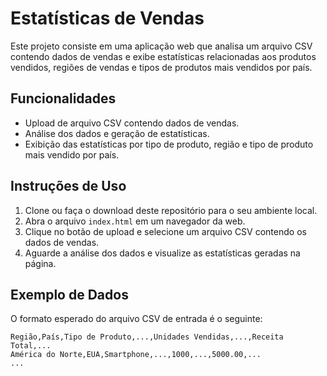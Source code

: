 # Estatísticas de Vendas

Este projeto consiste em uma aplicação web que analisa um arquivo CSV contendo dados de vendas e exibe estatísticas relacionadas aos produtos vendidos, regiões de vendas e tipos de produtos mais vendidos por país.

## Funcionalidades

- Upload de arquivo CSV contendo dados de vendas.
- Análise dos dados e geração de estatísticas.
- Exibição das estatísticas por tipo de produto, região e tipo de produto mais vendido por país.

## Instruções de Uso

1. Clone ou faça o download deste repositório para o seu ambiente local.
2. Abra o arquivo `index.html` em um navegador da web.
3. Clique no botão de upload e selecione um arquivo CSV contendo os dados de vendas.
4. Aguarde a análise dos dados e visualize as estatísticas geradas na página.


## Exemplo de Dados

O formato esperado do arquivo CSV de entrada é o seguinte:

```
Região,País,Tipo de Produto,...,Unidades Vendidas,...,Receita Total,...
América do Norte,EUA,Smartphone,...,1000,...,5000.00,...
...
```

